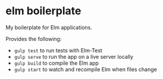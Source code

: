 # elm boilerplate

My boilerplate for Elm applications.

Provides the following:

- `gulp test` to run tests with Elm-Test
- `gulp serve` to run the app on a live server locally
- `gulp build` to compile the Elm app
- `gulp start` to watch and recompile Elm when files change
